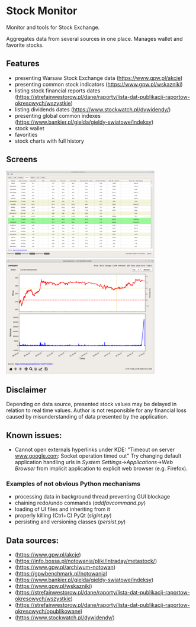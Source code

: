# Stock Monitor

Monitor and tools for Stock Exchange. 

Aggregates data from several sources in one place. Manages wallet and favorite stocks.


## Features

- presenting Warsaw Stock Exchange data (https://www.gpw.pl/akcje)
- presenting common stock indicators (https://www.gpw.pl/wskazniki)
- listing stock financial reports dates (https://strefainwestorow.pl/dane/raporty/lista-dat-publikacji-raportow-okresowych/wszystkie)
- listing dividends dates (https://www.stockwatch.pl/dywidendy/)
- presenting global common indexes (https://www.bankier.pl/gielda/gieldy-swiatowe/indeksy)
- stock wallet
- favorities
- stock charts with full history 


## Screens

[![Stock table](doc/mainwindow-stock-small.png "Stock table")](doc/mainwindow-stock-big.png)
[![Stock chart](doc/stockchartwindow-small.png "Stock table")](doc/stockchartwindow-big.png)


## Disclaimer

Depending on data source, presented stock values may be delayed in relation to real time values.
Author is not responsible for any financial loss caused by misunderstanding of data presented by the application. 


## Known issues:

- Cannot open externals hyperlinks under KDE: "Timeout on server www.google.com: Socket operation timed out"
  Try changing default application handling urls in *System Settings*->*Applications*->*Web Browser* from implicit application to explicit web browser (e.g. Firefox).


### Examples of not obvious Python mechanisms

- processing data in background thread preventing GUI blockage
- chaining redo/undo commands (*addfavcommand.py*)
- loading of UI files and inheriting from it
- properly killing (Ctrl+C) PyQt (*sigint.py*)
- persisting and versioning classes (*persist.py*)


## Data sources:

- (https://www.gpw.pl/akcje)
- (https://info.bossa.pl/notowania/pliki/intraday/metastock/)
- (https://www.gpw.pl/archiwum-notowan)
- (https://gpwbenchmark.pl/notowania)
- (https://www.bankier.pl/gielda/gieldy-swiatowe/indeksy)
- (https://www.gpw.pl/wskazniki)
- (https://strefainwestorow.pl/dane/raporty/lista-dat-publikacji-raportow-okresowych/wszystkie)
- (https://strefainwestorow.pl/dane/raporty/lista-dat-publikacji-raportow-okresowych/opublikowane)
- (https://www.stockwatch.pl/dywidendy/)
